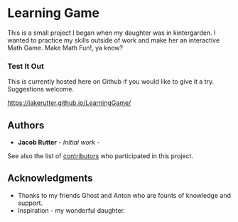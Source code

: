 # Learning Game

This is a small project I began when my daughter was in kintergarden. I wanted to practice my skills outside of work and make her an interactive Math Game. Make Math Fun!, ya know?



### Test It Out

This is currently hosted here on Github if you would like to give it a try. Suggestions welcome.

https://jakerutter.github.io/LearningGame/



## Authors

* **Jacob Rutter** - *Initial work* - 

See also the list of [contributors](https://github.com/your/project/contributors) who participated in this project.


## Acknowledgments

* Thanks to my friends Ghost and Anton who are founts of knowledge and support.
* Inspiration - my wonderful daughter.

